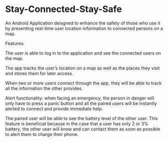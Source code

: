 # Stay-Connected-Stay-Safe
An Android Application deisgned to enhance the safety of those who use it by presenting real-time user location information to connected persons on a map.

Features:

The user is able to log in to the application and see the connected users on the map.

The app tracks the user’s location on a map as well as the places they visit and stores them for later access.

When two or more users connect through the app, they will be able to track all the information the other provides.

Alert functionality: when facing an emergency, the person in danger will only have to press a panic button and all the paired users will be instantly alerted to connect and provide immediate help.

The paired user will be able to see the battery level of the other user. This feature is beneficial because in the case that a user has only 2 or 3% battery, the other user will know and can contact them as soon as possible to alert them to charge their phone.
